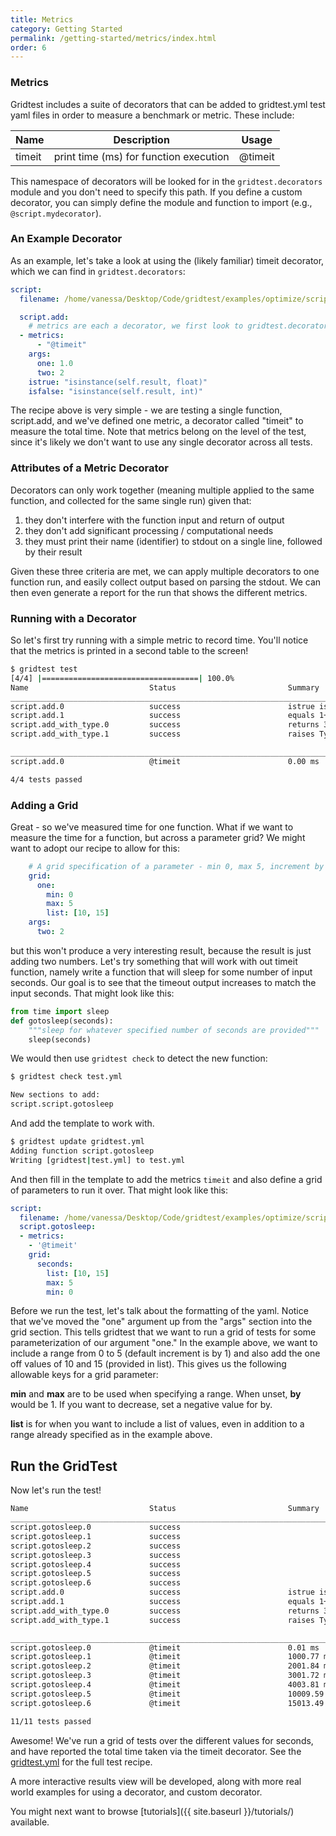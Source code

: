 ```yaml
---
title: Metrics
category: Getting Started
permalink: /getting-started/metrics/index.html
order: 6
---
```


### Metrics

Gridtest includes a suite of decorators that can be added to gridtest.yml
test yaml files in order to measure a benchmark or metric.  These include:

| Name   | Description                            | Usage    |
|--------|----------------------------------------|----------|
| timeit | print time (ms) for function execution | @timeit  |

This namespace of decorators will be looked for in the `gridtest.decorators`
module and you don't need to specify this path. If you define a custom decorator, 
you can simply define the module and function to import (e.g., `@script.mydecorator`).

### An Example Decorator

As an example, let's take a look at using the (likely familiar) timeit decorator,
which we can find in `gridtest.decorators`:

```yaml
script:
  filename: /home/vanessa/Desktop/Code/gridtest/examples/optimize/script.py

  script.add:
    # metrics are each a decorator, we first look to gridtest.decorators then external import
  - metrics:
      - "@timeit"
    args:
      one: 1.0
      two: 2
    istrue: "isinstance(self.result, float)"
    isfalse: "isinstance(self.result, int)"
```

The recipe above is very simple - we are testing a single function, script.add, and
we've defined one metric, a decorator called "timeit" to measure the total time.
Note that metrics belong on the level of the test, since it's likely we don't want
to use any single decorator across all tests.

### Attributes of a Metric Decorator

Decorators can only work together (meaning multiple applied to the same function,
and collected for the same single run) given that:

 1. they don't interfere with the function input and return of output
 2. they don't add significant processing / computational needs
 3. they must print their name (identifier) to stdout on a single line, followed by their result

Given these three criteria are met, we can apply multiple decorators to one
function run, and easily collect output based on parsing the stdout. We can then
even generate a report for the run that shows the different metrics. 

### Running with a Decorator

So let's first try running with a simple metric to record time. You'll notice that the metrics
is printed in a second table to the screen!

```bash
$ gridtest test
[4/4] |===================================| 100.0% 
Name                           Status                         Summary                       
________________________________________________________________________________________________________________________
script.add.0                   success                        istrue isinstance(self.result, float) isfalse isinstance(self.result, int)
script.add.1                   success                        equals 1+2                    
script.add_with_type.0         success                        returns 3                     
script.add_with_type.1         success                        raises TypeError              

________________________________________________________________________________________________________________________
script.add.0                   @timeit                        0.00 ms                       

4/4 tests passed
```

### Adding a Grid

Great - so we've measured time for one function. What if we want to measure the time for
a function, but across a parameter grid? We might want to adopt our recipe to allow for this:

```yaml
    # A grid specification of a parameter - min 0, max 5, increment by 1, also add 10 and 15
    grid:
      one:
        min: 0
        max: 5
        list: [10, 15]
    args:
      two: 2
```

but this won't produce a very interesting result, because the result is just adding
two numbers. Let's try something that will work with out timeit function, namely
write a function that will sleep for some number of input seconds. 
Our goal is to see that the timeout output increases to match the input seconds.
That might look like this:

```python
from time import sleep
def gotosleep(seconds):
    """sleep for whatever specified number of seconds are provided"""
    sleep(seconds)
```

We would then use `gridtest check` to detect the new function:

```bash
$ gridtest check test.yml 

New sections to add:
script.script.gotosleep
```

And add the template to work with.

```bash
$ gridtest update gridtest.yml
Adding function script.gotosleep
Writing [gridtest|test.yml] to test.yml
```

And then fill in the template to add the metrics `timeit` and also define a grid
of parameters to run it over. That might look like this:

```yaml
script:
  filename: /home/vanessa/Desktop/Code/gridtest/examples/optimize/script.py
  script.gotosleep:
  - metrics:
    - '@timeit'
    grid:
      seconds:
        list: [10, 15]
        max: 5
        min: 0
```

Before we run the test, let's talk about the formatting of the yaml.
Notice that we've moved the "one" argument up from the "args" section into the grid
section. This tells gridtest that we want to run a grid of tests for some 
parameterization of our argument "one." In the example above, we want to include
a range from 0 to 5 (default increment is by 1) and also add the one off values of 10 and 15 
(provided in list). This gives us the following allowable keys for a grid
parameter:

**min** and **max** are to be used when specifying a range. When unset, **by** 
would be 1. If you want to decrease, set a negative value for by.

**list** is for when you want to include a list of values, even in addition to a
range already specified as in the example above.

## Run the GridTest

Now let's run the test!

```bash
Name                           Status                         Summary                       
________________________________________________________________________________________________________________________
script.gotosleep.0             success                                                      
script.gotosleep.1             success                                                      
script.gotosleep.2             success                                                      
script.gotosleep.3             success                                                      
script.gotosleep.4             success                                                      
script.gotosleep.5             success                                                      
script.gotosleep.6             success                                                      
script.add.0                   success                        istrue isinstance(self.result, float) isfalse isinstance(self.result, int)
script.add.1                   success                        equals 1+2                    
script.add_with_type.0         success                        returns 3                     
script.add_with_type.1         success                        raises TypeError              

________________________________________________________________________________________________________________________
script.gotosleep.0             @timeit                        0.01 ms                       
script.gotosleep.1             @timeit                        1000.77 ms                    
script.gotosleep.2             @timeit                        2001.84 ms                    
script.gotosleep.3             @timeit                        3001.72 ms                    
script.gotosleep.4             @timeit                        4003.81 ms                    
script.gotosleep.5             @timeit                        10009.59 ms                   
script.gotosleep.6             @timeit                        15013.49 ms                   

11/11 tests passed
```

Awesome! We've run a grid of tests over the different values for seconds, and have 
reported the total time taken via the timeit decorator. See the [gridtest.yml](gridtest.yml)
for the full test recipe.

A more interactive results view will be developed, along with more real world examples for 
using a decorator, and custom decorator.

You might next want to browse [tutorials]({{ site.baseurl }}/tutorials/) available.

